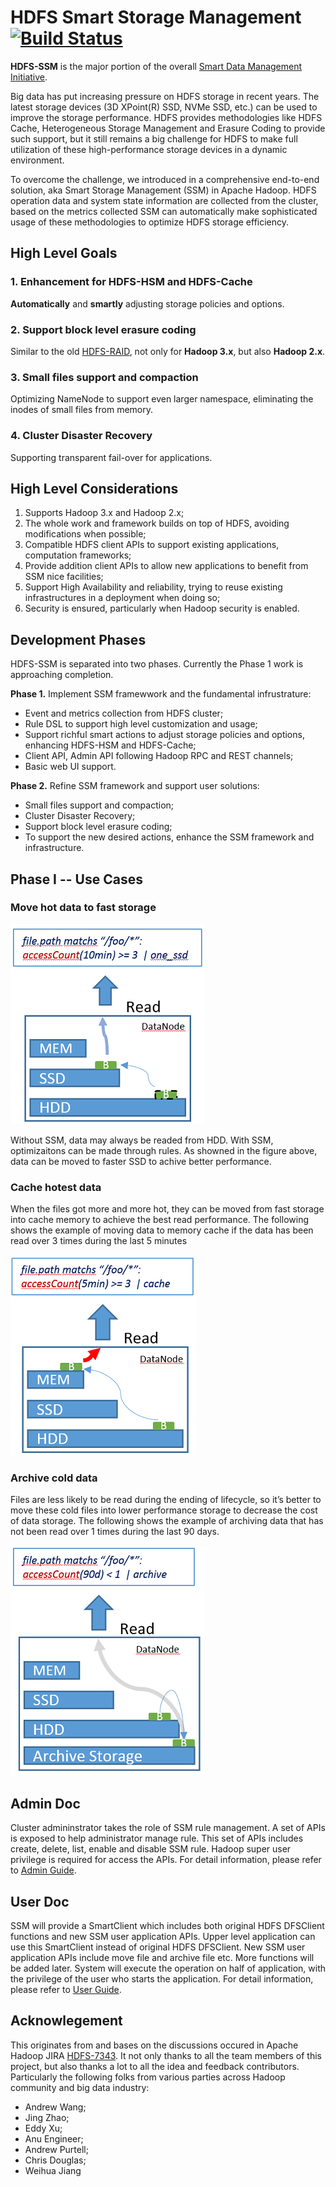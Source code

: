 
HDFS Smart Storage Management [![Build Status](https://travis-ci.org/Intel-bigdata/SSM.svg?branch=ssm)](https://travis-ci.org/Intel-bigdata/SSM?branch=ssm)
=========================

**HDFS-SSM** is the major portion of the overall [Smart Data Management Initiative](https://github.com/Intel-bigdata/SSM/blob/trunk/docs/overall-initiative.md).

Big data has put increasing pressure on HDFS storage in recent years. The latest storage devices (3D XPoint(R) SSD, NVMe SSD, etc.) can be used to improve the storage performance. HDFS provides methodologies like HDFS Cache, Heterogeneous Storage Management and Erasure Coding to provide such support, but it still remains a big challenge for HDFS to make full utilization of these high-performance storage devices in a dynamic environment.

To overcome the challenge, we introduced in a comprehensive end-to-end solution, aka Smart Storage Management (SSM) in Apache Hadoop. HDFS operation data and system state information are collected from the cluster, based on the metrics collected SSM can automatically make sophisticated usage of these methodologies to optimize HDFS storage efficiency.

High Level Goals
------------
### 1. Enhancement for HDFS-HSM and HDFS-Cache
**Automatically** and **smartly** adjusting storage policies and options.
### 2. Support block level erasure coding
Similar to the old [HDFS-RAID](https://wiki.apache.org/hadoop/HDFS-RAID), not only for **Hadoop 3.x**, but also **Hadoop 2.x**.
### 3. Small files support and compaction
Optimizing NameNode to support even larger namespace, eliminating the inodes of small files from memory.
### 4. Cluster Disaster Recovery
Supporting transparent fail-over for applications.

High Level Considerations
------------
1. Supports Hadoop 3.x and Hadoop 2.x;
2. The whole work and framework builds on top of HDFS, avoiding modifications when possible;
3. Compatible HDFS client APIs to support existing applications, computation frameworks;
4. Provide addition client APIs to allow new applications to benefit from SSM nice facilities;
5. Support High Availability and reliability, trying to reuse existing infrastructures in a deployment when doing so;
6. Security is ensured, particularly when Hadoop security is enabled.

Development Phases
------------
HDFS-SSM is separated into two phases. Currently the Phase 1 work is approaching completion.

**Phase 1.** Implement SSM framewwork and the fundamental infrustrature:
* Event and metrics collection from HDFS cluster;
* Rule DSL to support high level customization and usage;
* Support richful smart actions to adjust storage policies and options, enhancing HDFS-HSM and HDFS-Cache;
* Client API, Admin API following Hadoop RPC and REST channels;
* Basic web UI support.

**Phase 2.** Refine SSM framework and support user solutions:
* Small files support and compaction;
* Cluster Disaster Recovery;
* Support block level erasure coding;
* To support the new desired actions, enhance the SSM framework and infrastructure.

Phase I -- Use Cases 
------------
### Move hot data to fast storage
![](https://github.com/Intel-bigdata/SSM/blob/trunk/docs/ssd-case.png)

Without SSM, data may always be readed from HDD. With SSM, optimizaitons can be made through rules. As showned in the figure above, data can be moved to faster SSD to achive better performance.

### Cache hotest data
When the files got more and more hot, they can be moved from fast storage into cache memory to achieve the best read performance. The following shows the example of moving data to memory cache if the data has been read over 3 times during the last 5 minutes

![](https://github.com/Intel-bigdata/SSM/blob/trunk/docs/cache-case.png)

### Archive cold data
Files are less likely to be read during the ending of lifecycle, so it’s better to move these cold files into lower performance storage to decrease the cost of data storage. The following shows the example of archiving data that has not been read over 1 times during the last 90 days.

![](https://github.com/Intel-bigdata/SSM/blob/trunk/docs/archive-case.png)

Admin Doc
------------
Cluster admininstrator takes the role of SSM rule management. A set of APIs is exposed to help administrator manage rule. This set of APIs includes create, delete, list, enable and disable SSM rule. Hadoop super user privilege is required for access the APIs. For detail information, please refer to [Admin Guide](https://github.com/Intel-bigdata/SSM/blob/trunk/docs/admin-user-guide.md).

User Doc
------------
SSM will provide a SmartClient which includes both original HDFS DFSClient functions and new SSM user application APIs. Upper level application can use this SmartClient instead of original HDFS DFSClient. New SSM user application APIs include move file and archive file etc. More functions will be added later. System will execute the operation on half of application, with the privilege of the user who starts the application. For detail information, please refer to [User Guide](https://github.com/Intel-bigdata/SSM/blob/trunk/docs/client-user-guide.md).

Acknowlegement
------------
This originates from and bases on the discussions occured in Apache Hadoop JIRA [HDFS-7343](https://issues.apache.org/jira/browse/HDFS-7343). It not only thanks to all the team members of this project, but also thanks a lot to all the idea and feedback contributors. Particularly the following folks from various parties across Hadoop community and big data industry:
* Andrew Wang;
* Jing Zhao;
* Eddy Xu;
* Anu Engineer;
* Andrew Purtell;
* Chris Douglas;
* Weihua Jiang
